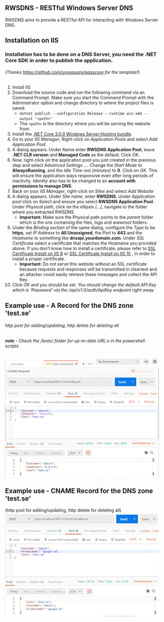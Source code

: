 ## RWSDNS - RESTful Windows Server DNS

RWSDNS aims to provide a RESTful API for interacting with Windows Server DNS.

## Installation on IIS 
### Installation has to be done on a DNS Server, you need the .NET Core SDK in order to publish the application.
###### (Thanks https://github.com/unosquare/passcore for the template!)

1. Install IIS
1. Download the source code and run the following command via an Command Prompt. Make sure you start the Command Prompt with the Administrator option and change directory to where the project files is saved.
    - `dotnet publish --configuration Release --runtime win-x64 --output "<path>"`
    - The `<path>` is the directory where you will be serving the website from.
1. Install the [.NET Core 3.0.0 Windows Server Hosting bundle](https://dotnet.microsoft.com/download/thank-you/dotnet-runtime-3.0.0-windows-hosting-bundle-installer).
1. Go to your *IIS Manager*, Right-click on *Application Pools* and select *Add Application Pool*.
1. A dialog appears. Under Name enter **RWSDNS Application Pool**, leave **.NET CLR version** and **Managed Code** as the default. Click OK.
1. Now, right-click on the application pool you just created in the previous step and select *Advanced Settings ...*. Change the *Start Mode* to **AlwaysRunning**, and the *Idle Time-out (minutes)* to **0**. Click on *OK*. This will ensure the application stays responsive even after long periods of inactivity. *Identity* also has to be changed to an **account with permissions to manage DNS.**
1. Back on your *IIS Manager*, right-click on *Sites* and select *Add Website*
1. A dialog appears. Under *Site name*, enter **RWSDNS**. Under *Application pool* click on *Select* and ensure you select **RWSDNS Application Pool**. Under *Physical path*, click on the ellipsis *(...)*, navigate to the folder where you extracted RWSDNS.
    - **Important:** Make sure the Physical path points to the *parent* folder which is the one containing the files, *logs* and *wwwroot* folders.
1. Under the *Binding section* of the same dialog, configure the *Type* to be **https**, set *IP Address* to **All Unassigned**, the *Port* to **443** and the *Hostname* to something like **dnsapi.yourdomain.com**. Under *SSL Certificate* select a certificate that matches the Hostname you provided above. If you don't know how to install a certificate, please refer to [SSL Certificate Install on IIS 8](https://www.digicert.com/ssl-certificate-installation-microsoft-iis-8.htm) or [SSL Certificate Install on IIS 10](https://www.digicert.com/csr-creation-ssl-installation-iis-10.htm) , in order to install a proper certificate.
    - **Important:** Do not serve this website without an SSL certificate because requests and responses will be transmitted in cleartext and an attacker could easily retrieve these messages and collect the API Key.
1. Click *OK* and you should be set. *You should change the default API Key which is 'Password' via the /api/v1.0/auth/ApiKey endpoint right away.*

## Example use - A Record for the DNS zone 'test.se'
###### http post for adding/updating, http delete for deleting all
###### **note** - Check the /tests/ folder for up-to-date URL:s in the powershell scripts
![Alt text](res/ARecord.png?raw=true "Interactive example")

## Example use - CNAME Record for the DNS zone 'test.se'
(http post for adding/updating, http delete for deleting all)
![Alt text](res/CnameRecord.png?raw=true "Interactive example")